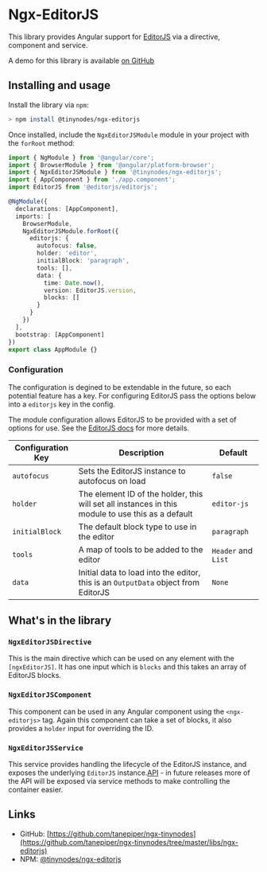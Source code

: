 # Ngx-EditorJS

This library provides Angular support for [EditorJS](https://editojs.io) via a directive, component and service.

A demo for this library is available [on GitHub](https://github.com/tanepiper/ngx-tinynodes/tree/master/libs/ngx-editorjs)

## Installing and usage

Install the library via `npm`:

```bash
> npm install @tinynodes/ngx-editorjs
```

Once installed, include the `NgxEditorJSModule` module in your project with the `forRoot` method:

```ts
import { NgModule } from '@angular/core';
import { BrowserModule } from '@angular/platform-browser';
import { NgxEditorJSModule } from '@tinynodes/ngx-editorjs';
import { AppComponent } from './app.component';
import EditorJS from '@editorjs/editorjs';

@NgModule({
  declarations: [AppComponent],
  imports: [
    BrowserModule,
    NgxEditorJSModule.forRoot({
      editorjs: {
        autofocus: false,
        holder: 'editor',
        initialBlock: 'paragraph',
        tools: [],
        data: {
          time: Date.now(),
          version: EditorJS.version,
          blocks: []
        }
      }
    })
  ],
  bootstrap: [AppComponent]
})
export class AppModule {}
```

### Configuration

The configuration is degined to be extendable in the future, so each potential feature has a key. For configuring EditorJS pass the options below into a `editorjs` key in the config.

The module configuration allows EditorJS to be provided with a set of options for use. See the [EditorJS docs](https://editorjs.io/configuration) for more details.

| Configuration Key | Description                                                                                       | Default             |
| ----------------- | ------------------------------------------------------------------------------------------------- | ------------------- |
| `autofocus`       | Sets the EditorJS instance to autofocus on load                                                   | `false`             |
| `holder`          | The element ID of the holder, this will set all instances in this module to use this as a default | `editor-js`         |
| `initialBlock`    | The default block type to use in the editor                                                       | `paragraph`         |
| `tools`           | A map of tools to be added to the editor                                                          | `Header` and `List` |
| `data`            | Initial data to load into the editor, this is an `OutputData` object from EditorJS                | `None`              |

## What's in the library

### `NgxEditorJSDirective`

This is the main directive which can be used on any element with the `[ngxEditorJS]`. It has one input which is `blocks` and this takes an array of EditorJS blocks.

### `NgxEditorJSComponent`

This component can be used in any Angular component using the `<ngx-editorjs>` tag. Again this component can take a set of blocks, it also provides a `holder` input for overriding the ID.

### `NgxEditorJSService`

This service provides handling the lifecycle of the EditorJS instance, and exposes the underlying `EditorJS` instance.[API](https://editorjs.io/api) - in future releases more of the API will be exposed via service methods to make controlling the container easier.

## Links

- GitHub: [https://github.com/tanepiper/ngx-tinynodes](https://github.com/tanepiper/ngx-tinynodes/tree/master/libs/ngx-editorjs)
- NPM: [@tinynodes/ngx-editorjs](https://www.npmjs.com/package/@tinynodes/ngx-editorjs)
